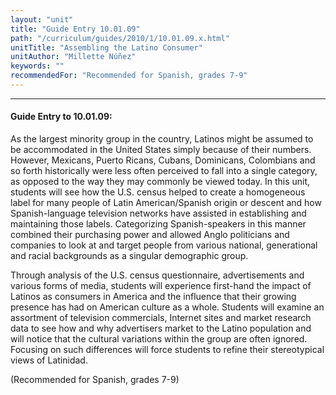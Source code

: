 ```yaml
---
layout: "unit"
title: "Guide Entry 10.01.09"
path: "/curriculum/guides/2010/1/10.01.09.x.html"
unitTitle: "Assembling the Latino Consumer"
unitAuthor: "Millette Núñez"
keywords: ""
recommendedFor: "Recommended for Spanish, grades 7-9"
---
```

<body>
<hr/>
 <h4>
  Guide Entry to 10.01.09:
 </h4>
 <p>
  As the largest minority group in the country, Latinos might be assumed to be accommodated in the United States simply because of their numbers. However, Mexicans, Puerto Ricans, Cubans, Dominicans, Colombians and so forth historically were less often perceived to fall into a single category, as opposed to the way they may commonly be viewed today.  In this unit, students will see how the U.S. census helped to create a homogeneous label for many people of Latin American/Spanish origin or descent and how Spanish-language television networks have assisted in establishing and maintaining those labels. Categorizing Spanish-speakers in this manner combined their purchasing power and allowed Anglo politicians and companies to look at and target people from various national, generational and racial backgrounds as a singular demographic group.
 </p>
<p>
  Through analysis of the U.S. census questionnaire, advertisements and various forms of media, students will experience first-hand the impact of Latinos as consumers in America and the influence that their growing presence has had on American culture as a whole.  Students will examine an assortment of television commercials, Internet sites and market research data to see how and why advertisers market to the Latino population and will notice that the cultural variations within the group are often ignored.  Focusing on such differences will force students to refine their stereotypical views of Latinidad.
 </p>
<p>
  (Recommended for Spanish, grades 7-9)
 </p>


</body>